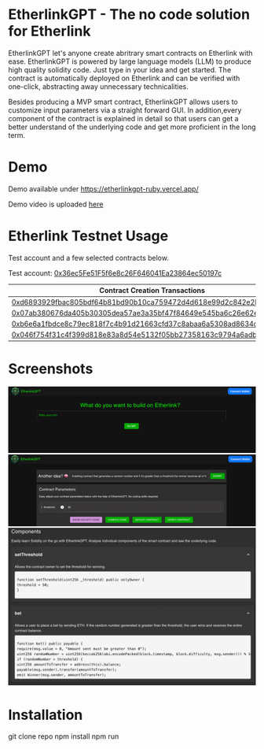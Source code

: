 # EtherlinkGPT - The no code solution for Etherlink
EtherlinkGPT let's anyone create abritrary smart contracts on Etherlink with ease. EtherlinkGPT is powered by large language models (LLM) to produce high quality solidity code. Just type in your idea and get started. The contract is automatically deployed on Etherlink and can be verified with one-click, abstracting away unnecessary technicalities.

Besides producing a MVP smart contract, EtherlinkGPT allows users to customize input parameters via a straight forward GUI. In addition,every component of the contract is explained in detail so that users can get a better understand of the underlying code and get more proficient in the long term.


# Demo
Demo available under https://etherlinkgpt-ruby.vercel.app/ 

Demo video is uploaded [here](https://drive.google.com/file/d/1ErTqMYKWpAWWjlUXBlGT11dmrpsO6PUj/view)

# Etherlink Testnet Usage
Test account and a few selected contracts below.

Test account: [0x36ec5Fe51F5f6e8c26F646041Ea23864ec50197c](https://testnet-explorer.etherlink.com/address/0x36ec5Fe51F5f6e8c26F646041Ea23864ec50197c)


| Contract Creation Transactions |
|--------------------|
| [0xd6893929fbac805bdf64b81bd90b10ca759472d4d618e99d2c842e2bcdfc3859](https://testnet-explorer.etherlink.com/tx/0xd6893929fbac805bdf64b81bd90b10ca759472d4d618e99d2c842e2bcdfc3859) |
| [0x07ab380676da405b30305dea57ae3a35bf47f84649e545ba6c26e62e2e19c868](https://testnet-explorer.etherlink.com/tx/0x07ab380676da405b30305dea57ae3a35bf47f84649e545ba6c26e62e2e19c868) |
| [0xb6e6a1fbdce8c79ec818f7c4b91d21663cfd37c8abaa6a5308ad8634c6adc8ce](https://testnet-explorer.etherlink.com/tx/0xb6e6a1fbdce8c79ec818f7c4b91d21663cfd37c8abaa6a5308ad8634c6adc8ce) |
| [0x046f754f31c4f399d818e83a8d54e5132f05bb27358163c9794a6adbf3808a2f](https://testnet-explorer.etherlink.com/tx/0x046f754f31c4f399d818e83a8d54e5132f05bb27358163c9794a6adbf3808a2f) |




# Screenshots
![Interface](./assets/interface.png)
![Parameters](./assets/parameters.png)
![Components](/assets/components.png)

# Installation
git clone repo
npm install
npm run
